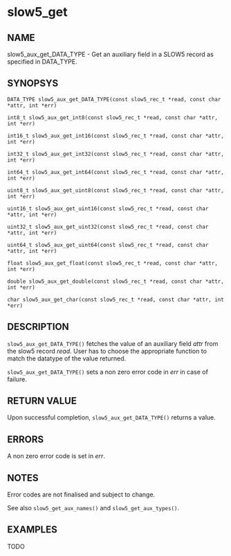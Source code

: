 # slow5_get

## NAME

slow5_aux_get_DATA_TYPE - Get an auxiliary field in a SLOW5 record as specified in DATA_TYPE.

## SYNOPSYS

`DATA_TYPE slow5_aux_get_DATA_TYPE(const slow5_rec_t *read, const char *attr, int *err)`

`int8_t slow5_aux_get_int8(const slow5_rec_t *read, const char *attr, int *err)`

`int16_t slow5_aux_get_int16(const slow5_rec_t *read, const char *attr, int *err)`

`int32_t slow5_aux_get_int32(const slow5_rec_t *read, const char *attr, int *err)`

`int64_t slow5_aux_get_int64(const slow5_rec_t *read, const char *attr, int *err)`

`uint8_t slow5_aux_get_uint8(const slow5_rec_t *read, const char *attr, int *err)`

`uint16_t slow5_aux_get_uint16(const slow5_rec_t *read, const char *attr, int *err)`

`uint32_t slow5_aux_get_uint32(const slow5_rec_t *read, const char *attr, int *err)`

`uint64_t slow5_aux_get_uint64(const slow5_rec_t *read, const char *attr, int *err)`

`float slow5_aux_get_float(const slow5_rec_t *read, const char *attr, int *err)`

`double slow5_aux_get_double(const slow5_rec_t *read, const char *attr, int *err)`

`char slow5_aux_get_char(const slow5_rec_t *read, const char *attr, int *err)`


## DESCRIPTION

`slow5_aux_get_DATA_TYPE()` fetches the value of an auxiliary field *attr* from the slow5 record *read*. User has to choose the appropriate function to match the datatype of the value returned.

`slow5_aux_get_DATA_TYPE()` sets a non zero error code in *err* in case of failure.

## RETURN VALUE

Upon successful completion, `slow5_aux_get_DATA_TYPE()` returns a value.

## ERRORS
A non zero error code is set in *err*.

## NOTES

Error codes are not finalised and subject to change.

See also `slow5_get_aux_names()` and `slow5_get_aux_types()`.

## EXAMPLES
TODO
